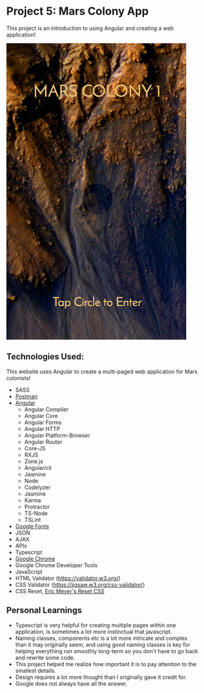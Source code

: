 # Project 5: Mars Colony App
This project is an introduction to using Angular and creating a web application!

![Image of Landing Page](/src/assets/images/homescreen-landing.png)

## Technologies Used:
This website uses Angular to create a multi-paged web application for Mars colonists!

- SASS
- [Postman](https://chrome.google.com/webstore/detail/postman/fhbjgbiflinjbdggehcddcbncdddomop?hl=en)
- [Angular](https://angular.io/)
  - Angular Compiler
  - Angular Core
  - Angular Forms
  - Angular HTTP
  - Angular Platform-Browser
  - Angular Router
  - Core-JS
  - RXJS
  - Zone.js
  - Angular/cli
  - Jasmine
  - Node
  - Codelyzer
  - Jasmine
  - Karma
  - Protractor
  - TS-Node
  - TSLint
- [Google Fonts](https://fonts.google.com/)
- JSON
- AJAX
- APIs
- Typescript
- [Google Chrome](https://www.google.com/chrome/) 
- Google Chrome Developer Tools
- JavaScript
- HTML Validator (https://validator.w3.org/)
- CSS Validator (https://jigsaw.w3.org/css-validator/)
- CSS Reset, [Eric Meyer's Reset CSS](http://cssreset.com/scripts/eric-meyer-reset-css/)

## Personal Learnings
- Typescript is very helpful for creating multiple pages within one application, is sometimes a lot more instinctual that javascript.
- Naming classes, components etc is a lot more intricate and complex than it may originally seem, and using good naming classes is key for helping everything run smoothly long-term so you don't have to go back and rewrite some code.
- This project helped me realize how important it is to pay attention to the smallest details.
- Design requires a lot more thought than I originally gave it credit for.
- Google does not always have all the answer.